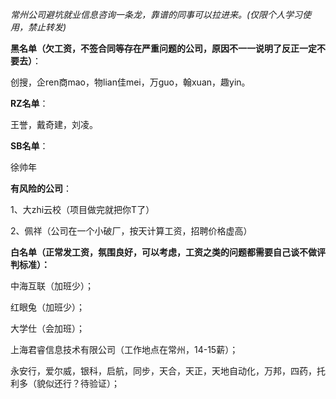 *常州公司避坑就业信息咨询一条龙，靠谱的同事可以拉进来。(仅限个人学习使用，禁止转发)*

**黑名单（欠工资，不签合同等存在严重问题的公司，原因不一一说明了反正一定不要去）**：

创搜，企ren商mao，物lian佳mei，万guo，翰xuan，趣yin。

**RZ名单**：

王誉，戴奇建，刘凌。

**SB名单**：

徐帅年

**有风险的公司**：

1、大zhi云校（项目做完就把你T了）

2、佩祥（公司在一个小破厂，按天计算工资，招聘价格虚高）

 

**白名单（正常发工资，氛围良好，可以考虑，工资之类的问题都需要自己谈不做评判标准）：**

中海互联（加班少）；

红眼兔（加班少）；

大学仕（会加班）；

上海君睿信息技术有限公司（工作地点在常州，14-15薪）；

永安行，爱尔威，银科，启航，同步，天合，天正，天地自动化，万邦，四药，托利多（貌似还行？待验证）；